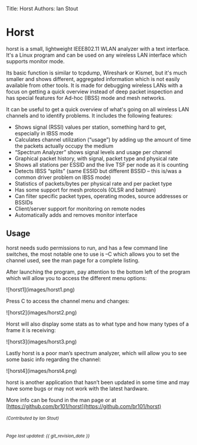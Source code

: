 Title: Horst
Authors: Ian Stout

# Horst

horst is a small, lightweight IEEE802.11 WLAN analyzer with a text interface. It's a Linux program and can be used on any wireless LAN interface which supports monitor mode.

Its basic function is similar to tcpdump, Wireshark or Kismet, but it's much smaller and shows different, aggregated information which is not easily available from other tools. It is made for debugging wireless LANs with a focus on getting a quick overview instead of deep packet inspection and has special features for Ad-hoc (IBSS) mode and mesh networks. 

It can be useful to get a quick overview of what's going on all wireless LAN channels and to identify problems. It includes the following features:

* Shows signal (RSSI) values per station, something hard to get, especially in IBSS mode
* Calculates channel utilization (“usage”) by adding up the amount of time the packets actually occupy the medium
* “Spectrum Analyzer” shows signal levels and usage per channel
* Graphical packet history, with signal, packet type and physical rate
* Shows all stations per ESSID and the live TSF per node as it is counting
* Detects IBSS “splits” (same ESSID but different BSSID – this is/was a common driver problem on IBSS mode)
* Statistics of packets/bytes per physical rate and per packet type
* Has some support for mesh protocols (OLSR and batman)
* Can filter specific packet types, operating modes, source addresses or BSSIDs
* Client/server support for monitoring on remote nodes
* Automatically adds and removes monitor interface

## Usage

horst needs sudo permissions to run, and has a few command line switches, the most notable one to use is –C which allows you to set the channel used, see the man page for a complete listing. 

After launching the program, pay attention to the bottom left of the program which will allow you to access the different menu options:
<div style="float: center;">
![horst1](images/horst1.png)
</div>

Press C to access the channel menu and changes:
<div style="float: center;">
![horst2](images/horst2.png)
</div>

Horst will also display some stats as to what type and how many types of a frame it is receiving:
<div style="float: center;">
![horst3](images/horst3.png)
</div>

Lastly horst is a poor man’s spectrum analyzer, which will allow you to see some basic info regarding the channel:
<div style="float: center;">
![horst4](images/horst4.png)
</div>

horst is another application that hasn’t been updated in some time and may have some bugs or may not work with the latest hardware. 

More info can be found in the man page or at [https://github.com/br101/horst](https://github.com/br101/horst)


<!-- Link list -->

<small><i>(Contributed by Ian Stout)</i></small>

<small><br><i>Page last updated: {{ git_revision_date }} </i></small>